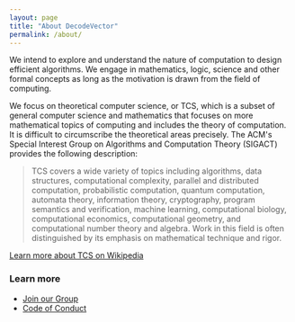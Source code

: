 ```yaml
---
layout: page
title: "About DecodeVector"
permalink: /about/
---
```


We intend to explore and understand the nature of computation to design efficient algorithms. We engage in mathematics, logic, science and other formal concepts as long as the motivation is drawn from the field of computing.

We focus on theoretical computer science, or TCS, which is a subset of general computer science and mathematics that focuses on more mathematical topics of computing and includes the theory of computation. It is difficult to circumscribe the theoretical areas precisely. The ACM's Special Interest Group on Algorithms and Computation Theory (SIGACT) provides the following description:

> TCS covers a wide variety of topics including algorithms, data structures, computational complexity, parallel and distributed computation, probabilistic computation, quantum computation, automata theory, information theory, cryptography, program semantics and verification, machine learning, computational biology, computational economics, computational geometry, and computational number theory and algebra. Work in this field is often distinguished by its emphasis on mathematical technique and rigor.

[Learn more about TCS on Wikipedia](https://en.wikipedia.org/wiki/Theoretical_computer_science)

### Learn more
* [Join our Group](/join/)
* [Code of Conduct](/sub/code-of-conduct/)
